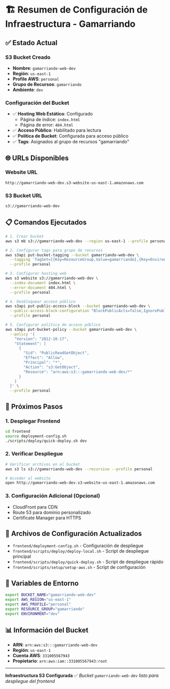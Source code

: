 # 🏗️ Resumen de Configuración de Infraestructura - Gamarriando

## ✅ Estado Actual

### **S3 Bucket Creado**
- **Nombre**: `gamarriando-web-dev`
- **Región**: `us-east-1`
- **Profile AWS**: `personal`
- **Grupo de Recursos**: `gamarriando`
- **Ambiente**: `dev`

### **Configuración del Bucket**
- ✅ **Hosting Web Estático**: Configurado
  - Página de índice: `index.html`
  - Página de error: `404.html`
- ✅ **Acceso Público**: Habilitado para lectura
- ✅ **Política de Bucket**: Configurada para acceso público
- ✅ **Tags**: Asignados al grupo de recursos "gamarriando"

## 🌐 URLs Disponibles

### **Website URL**
```
http://gamarriando-web-dev.s3-website-us-east-1.amazonaws.com
```

### **S3 Bucket URL**
```
s3://gamarriando-web-dev
```

## 📋 Comandos Ejecutados

```bash
# 1. Crear bucket
aws s3 mb s3://gamarriando-web-dev --region us-east-1 --profile personal

# 2. Configurar tags para grupo de recursos
aws s3api put-bucket-tagging --bucket gamarriando-web-dev \
  --tagging 'TagSet=[{Key=ResourceGroup,Value=gamarriando},{Key=Environment,Value=dev},{Key=Project,Value=gamarriando-frontend}]' \
  --profile personal

# 3. Configurar hosting web
aws s3 website s3://gamarriando-web-dev \
  --index-document index.html \
  --error-document 404.html \
  --profile personal

# 4. Desbloquear acceso público
aws s3api put-public-access-block --bucket gamarriando-web-dev \
  --public-access-block-configuration "BlockPublicAcls=false,IgnorePublicAcls=false,BlockPublicPolicy=false,RestrictPublicBuckets=false" \
  --profile personal

# 5. Configurar política de acceso público
aws s3api put-bucket-policy --bucket gamarriando-web-dev \
  --policy '{
    "Version": "2012-10-17",
    "Statement": [
      {
        "Sid": "PublicReadGetObject",
        "Effect": "Allow",
        "Principal": "*",
        "Action": "s3:GetObject",
        "Resource": "arn:aws:s3:::gamarriando-web-dev/*"
      }
    ]
  }' \
  --profile personal
```

## 🚀 Próximos Pasos

### **1. Desplegar Frontend**
```bash
cd frontend
source deployment-config.sh
./scripts/deploy/quick-deploy.sh dev
```

### **2. Verificar Despliegue**
```bash
# Verificar archivos en el bucket
aws s3 ls s3://gamarriando-web-dev --recursive --profile personal

# Acceder al website
open http://gamarriando-web-dev.s3-website-us-east-1.amazonaws.com
```

### **3. Configuración Adicional (Opcional)**
- CloudFront para CDN
- Route 53 para dominio personalizado
- Certificate Manager para HTTPS

## 📁 Archivos de Configuración Actualizados

- `frontend/deployment-config.sh` - Configuración de despliegue
- `frontend/scripts/deploy/deploy-local.sh` - Script de despliegue principal
- `frontend/scripts/deploy/quick-deploy.sh` - Script de despliegue rápido
- `frontend/scripts/setup/setup-aws.sh` - Script de configuración

## 🔧 Variables de Entorno

```bash
export BUCKET_NAME="gamarriando-web-dev"
export AWS_REGION="us-east-1"
export AWS_PROFILE="personal"
export RESOURCE_GROUP="gamarriando"
export ENVIRONMENT="dev"
```

## 📊 Información del Bucket

- **ARN**: `arn:aws:s3:::gamarriando-web-dev`
- **Región**: `us-east-1`
- **Cuenta AWS**: `331005567943`
- **Propietario**: `arn:aws:iam::331005567943:root`

---

**Infraestructura S3 Configurada** ✅
*Bucket `gamarriando-web-dev` listo para despliegue del frontend*

